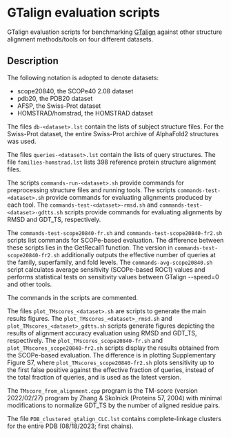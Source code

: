 # GTalign evaluation scripts

GTalign evaluation scripts for benchmarking [GTalign](https://github.com/minmarg/gtalign_alpha) 
against other structure alignment methods/tools on four different datasets. 

## Description

The following notation is adopted to denote datasets: 

  * scope20840, the SCOPe40 2.08 dataset
  * pdb20, the PDB20 dataset
  * AFSP, the Swiss-Prot dataset
  * HOMSTRAD/homstrad, the HOMSTRAD dataset

The files `db-<dataset>.lst` contain the lists of subject structure files. For the Swiss-Prot dataset, the entire Swiss-Prot archive of AlphaFold2 structures was used. 

The files `queries-<dataset>.lst` contain the lists of query structures. The file `families-homstrad.lst` lists 398 reference protein structure alignment files.

The scripts `commands-run-<dataset>.sh` provide commands for preprocessing structure files and running tools.
The scripts `commands-test-<dataset>.sh` provide commands for evaluating alignments produced by each tool.
The `commands-test-<dataset>-rmsd.sh` and `commands-test-<dataset>-gdtts.sh` scripts provide commands for evaluating alignments by RMSD and GDT\_TS, respectively.

The `commands-test-scope20840-fr.sh` and `commands-test-scope20840-fr2.sh` scripts list commands for SCOPe-based evaluation. The difference between these scripts lies in the GetRecall1 function. The version in `commands-test-scope20840-fr2.sh` additionally outputs the effective number of queries at the family, superfamily, and fold levels.
The `commands-avg-scope20840.sh` script calculates average sensitivity (SCOPe-based ROC1) values and performs statistical tests on sensitivity values between GTalign --speed=0 and other tools.

The commands in the scripts are commented.

The files `plot_TMscores_<dataset>.sh` are scripts to generate the main results figures.
The `plot_TMscores_<dataset>_rmsd.sh` and `plot_TMscores_<dataset>_gdtts.sh` scripts generate figures depicting the results of alignment accuracy evaluation using RMSD and GDT\_TS, respectively.
The `plot_TMscores_scope20840-fr.sh` and `plot_TMscores_scope20840-fr2.sh` scripts display the results obtained from the SCOPe-based evaluation. The difference is in plotting Supplementary Figure S7, where `plot_TMscores_scope20840-fr2.sh` plots sensitivity up to the first false positive against the effective fraction of queries, instead of the total fraction of queries, and is used as the latest version.

The `TMscore_from_alignment.cpp` program is the TM-score (version 2022/02/27) program by Zhang & Skolnick (Proteins 57, 2004) with minimal modifications to normalize GDT\_TS by the number of aligned residue pairs.

The file `PDB_clustered_gtalign_CLC.lst` contains complete-linkage clusters for the entire PDB (08/18/2023; first chains).

